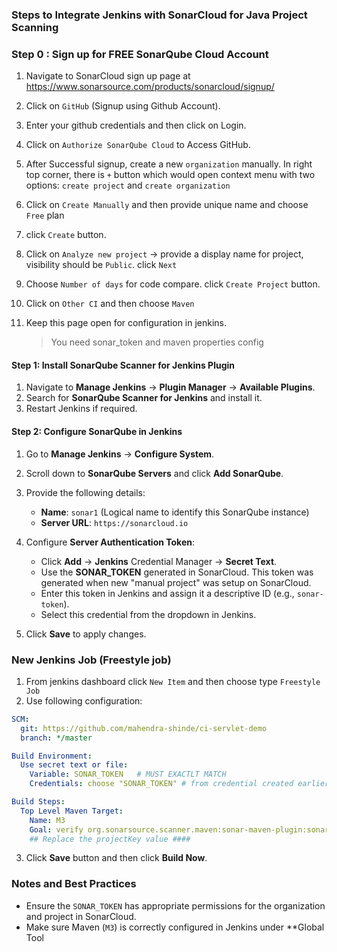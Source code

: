 ### Steps to Integrate Jenkins with SonarCloud for Java Project Scanning

### Step 0 : Sign up for FREE SonarQube Cloud Account

1. Navigate to SonarCloud sign up page at https://www.sonarsource.com/products/sonarcloud/signup/

2. Click on `GitHub` (Signup using Github Account).
3. Enter your github credentials and then click on Login. 
4. Click on `Authorize SonarQube Cloud` to Access GitHub.
5. After Successful signup, create a new `organization` manually. 
    In right top corner, there is `+` button which would open context menu with two options: `create project` and `create organization`
6. Click on `Create Manually` and then provide unique name and choose `Free` plan
7. click `Create` button.
8. Click on `Analyze new project` -> provide a display name for project, visibility should be `Public`. click `Next`
9. Choose `Number of days` for code compare. click `Create Project` button.
10. Click on `Other CI` and then choose `Maven`
11. Keep this page open for configuration in jenkins.

    > You need sonar_token and maven properties config


#### Step 1: Install SonarQube Scanner for Jenkins Plugin
1. Navigate to **Manage Jenkins** → **Plugin Manager** → **Available Plugins**.
2. Search for **SonarQube Scanner for Jenkins** and install it.
3. Restart Jenkins if required.

#### Step 2: Configure SonarQube in Jenkins
1. Go to **Manage Jenkins** → **Configure System**.
2. Scroll down to **SonarQube Servers** and click **Add SonarQube**.
3. Provide the following details:
   - **Name**: `sonar1` (Logical name to identify this SonarQube instance)
   - **Server URL**: `https://sonarcloud.io`
4. Configure **Server Authentication Token**:
   - Click **Add** → **Jenkins** Credential Manager → **Secret Text**.
   - Use the **SONAR_TOKEN** generated in SonarCloud. This token was generated when new "manual project" was setup on SonarCloud.
   - Enter this token in Jenkins and assign it a descriptive ID (e.g., `sonar-token`).
   - Select this credential from the dropdown in Jenkins.

5. Click **Save** to apply changes.

### New Jenkins Job (Freestyle job)

1. From jenkins dashboard click `New Item` and then choose type `Freestyle Job`
2. Use following configuration:

```yaml
SCM:
  git: https://github.com/mahendra-shinde/ci-servlet-demo
  branch: */master

Build Environment:
  Use secret text or file:
    Variable: SONAR_TOKEN   # MUST EXACTLT MATCH
    Credentials: choose "SONAR_TOKEN" # from credential created earlier

Build Steps:
  Top Level Maven Target:
    Name: M3
    Goal: verify org.sonarsource.scanner.maven:sonar-maven-plugin:sonar -Dsonar.projectKey=mahendra123_demo101 
    ## Replace the projectKey value ####
```

3. Click **Save** button and then click **Build Now**.


### **Notes and Best Practices**
- Ensure the `SONAR_TOKEN` has appropriate permissions for the organization and project in SonarCloud.
- Make sure Maven (`M3`) is correctly configured in Jenkins under **Global Tool 